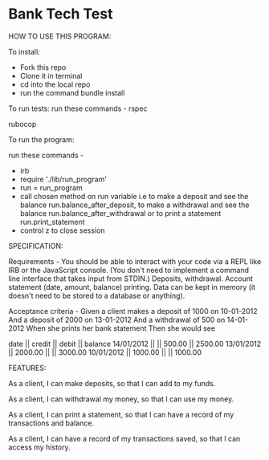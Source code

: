# Bank Tech  Test

HOW TO USE THIS PROGRAM:

To install:

* Fork this repo
* Clone it in terminal
* cd into the local repo
* run the command bundle install

To run tests:
run these commands -
rspec

rubocop

To run the program:

run these commands -

* irb
* require './lib/run_program'
* run = run_program
* call chosen method on run variable i.e to make a deposit and see the balance run.balance_after_deposit, to make a withdrawal and see the balance
run.balance_after_withdrawal or to print a statement run.print_statement
* control z to close session

SPECIFICATION:

Requirements -
You should be able to interact with your code via a REPL like IRB or the JavaScript console. (You don't need to implement a command line interface that takes input from STDIN.)
Deposits, withdrawal.
Account statement (date, amount, balance) printing.
Data can be kept in memory (it doesn't need to be stored to a database or anything).

Acceptance criteria -
Given a client makes a deposit of 1000 on 10-01-2012
And a deposit of 2000 on 13-01-2012
And a withdrawal of 500 on 14-01-2012
When she prints her bank statement
Then she would see

date || credit || debit || balance
14/01/2012 || || 500.00 || 2500.00
13/01/2012 || 2000.00 || || 3000.00
10/01/2012 || 1000.00 || || 1000.00

FEATURES:

As a client,
I can make deposits,
so that I can add to my funds.

As a client,
I can withdrawal my money,
so that I can use my money.

As a client,
I can print a statement,
so that I can have a record of my transactions and balance.

As a client,
I can have a record of my transactions saved,
so that I can access my history.
